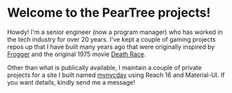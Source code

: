 # Welcome to the PearTree projects!

Howdy! I'm a senior engineer (now a program manager) who has worked in the tech industry for over 20 years. I've kept a couple of gaming projects repos up that I 
have built many years ago that were originally inspired by [Frogger](https://en.wikipedia.org/wiki/Frogger) and the original 1975 movie [Death Race](https://www.imdb.com/title/tt0072856/).

Other than what is publically available, I maintain a couple of private projects for a site I built named [mynycday](https://mynycday.com) using Reach 16 and Material-UI. If you want details, kindly send me a message!
